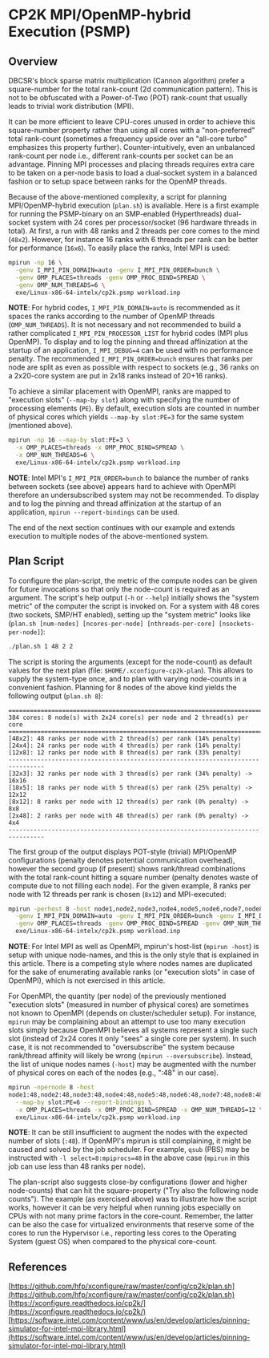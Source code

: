 # CP2K MPI/OpenMP-hybrid Execution (PSMP)

## Overview

DBCSR's block sparse matrix multiplication (Cannon algorithm) prefer a
square-number for the total rank-count (2d communication pattern). This is
not to be obfuscated with a Power-of-Two (POT) rank-count that usually leads
to trivial work distribution (MPI).

It can be more efficient to leave CPU-cores unused in order to achieve this
square-number property rather than using all cores with a "non-preferred" total
rank-count (sometimes a frequency upside over an "all-core turbo" emphasizes
this property further). Counter-intuitively, even an unbalanced rank-count per
node i.e., different rank-counts per socket can be an advantage. Pinning MPI
processes and placing threads requires extra care to be taken on a per-node
basis to load a dual-socket system in a balanced fashion or to setup space
between ranks for the OpenMP threads.

Because of the above-mentioned complexity, a script for planning
MPI/OpenMP-hybrid execution (`plan.sh`) is available. Here is a first example
for running the PSMP-binary on an SMP-enabled (Hyperthreads) dual-socket system
with 24&#160;cores per processor/socket (96&#160;hardware threads in total). At
first, a run with 48&#160;ranks and 2&#160;threads per core comes to the mind
(`48x2`). However, for instance 16&#160;ranks with 6&#160;threads per rank can
be better for performance (`16x6`). To easily place the ranks, Intel&#160;MPI
is used:

```bash
mpirun -np 16 \
  -genv I_MPI_PIN_DOMAIN=auto -genv I_MPI_PIN_ORDER=bunch \
  -genv OMP_PLACES=threads -genv OMP_PROC_BIND=SPREAD \
  -genv OMP_NUM_THREADS=6 \
  exe/Linux-x86-64-intelx/cp2k.psmp workload.inp
```

**NOTE**: For hybrid codes, `I_MPI_PIN_DOMAIN=auto` is recommended as it spaces
the ranks according to the number of OpenMP threads (`OMP_NUM_THREADS`). It is
not necessary and not recommended to build a rather complicated
`I_MPI_PIN_PROCESSOR_LIST` for hybrid codes (MPI plus OpenMP). To display and
to log the pinning and thread affinization at the startup of an application,
`I_MPI_DEBUG=4` can be used with no performance penalty. The recommended
`I_MPI_PIN_ORDER=bunch` ensures that ranks per node are split as even as
possible with respect to sockets (e.g., 36&#160;ranks on a 2x20-core system
are put in 2x18 ranks instead of 20+16 ranks).

To achieve a similar placement with OpenMPI, ranks are mapped to "execution
slots" (`--map-by slot`) along with specifying the number of processing
elements (`PE`). By default, execution slots are counted in number of physical
cores which yields `--map-by slot:PE=3` for the same system (mentioned above).

```bash
mpirun -np 16 --map-by slot:PE=3 \
  -x OMP_PLACES=threads -x OMP_PROC_BIND=SPREAD \
  -x OMP_NUM_THREADS=6 \
  exe/Linux-x86-64-intelx/cp2k.psmp workload.inp
```

**NOTE**: Intel&#160;MPI's `I_MPI_PIN_ORDER=bunch` to balance the number of
ranks between sockets (see above) appears hard to achieve with OpenMPI
therefore an undersubscribed system may not be recommended. To display and
to log the pinning and thread affinization at the startup of an application,
`mpirun --report-bindings` can be used.

The end of the next section continues with our example and extends execution
to multiple nodes of the above-mentioned system.

## Plan Script

To configure the plan-script, the metric of the compute nodes can be given for
future invocations so that only the node-count is required as an argument. The
script's help output (`-h` or `--help`) initially shows the "system metric" of
the computer the script is invoked on. For a system with 48&#160;cores (two
sockets, SMP/HT enabled), setting up the "system metric" looks like (`plan.sh
[num-nodes] [ncores-per-node] [nthreads-per-core] [nsockets-per-node]`):

```bash
./plan.sh 1 48 2 2
```

The script is storing the arguments (except for the node-count) as default
values for the next plan (file: `$HOME/.xconfigure-cp2k-plan`). This allows to
supply the system-type once, and to plan with varying node-counts in a
convenient fashion. Planning for 8&#160;nodes of the above kind yields the
following output (`plan.sh 8`):

```text
================================================================================
384 cores: 8 node(s) with 2x24 core(s) per node and 2 thread(s) per core
================================================================================
[48x2]: 48 ranks per node with 2 thread(s) per rank (14% penalty)
[24x4]: 24 ranks per node with 4 thread(s) per rank (14% penalty)
[12x8]: 12 ranks per node with 8 thread(s) per rank (33% penalty)
--------------------------------------------------------------------------------
[32x3]: 32 ranks per node with 3 thread(s) per rank (34% penalty) -> 16x16
[18x5]: 18 ranks per node with 5 thread(s) per rank (25% penalty) -> 12x12
[8x12]: 8 ranks per node with 12 thread(s) per rank (0% penalty) -> 8x8
[2x48]: 2 ranks per node with 48 thread(s) per rank (0% penalty) -> 4x4
--------------------------------------------------------------------------------
```

The first group of the output displays POT-style (trivial) MPI/OpenMP
configurations (penalty denotes potential communication overhead), however the
second group (if present) shows rank/thread combinations with the total
rank-count hitting a square number (penalty denotes waste of compute due to not
filling each node). For the given example, 8&#160;ranks per node with
12&#160;threads per rank is chosen (`8x12`) and MPI-executed:

```bash
mpirun -perhost 8 -host node1,node2,node3,node4,node5,node6,node7,node8 \
  -genv I_MPI_PIN_DOMAIN=auto -genv I_MPI_PIN_ORDER=bunch -genv I_MPI_DEBUG=4 \
  -genv OMP_PLACES=threads -genv OMP_PROC_BIND=SPREAD -genv OMP_NUM_THREADS=12 \
  exe/Linux-x86-64-intelx/cp2k.psmp workload.inp
```

**NOTE**: For Intel&#160;MPI as well as OpenMPI, mpirun's host-list (`mpirun
-host`) is setup with unique node-names, and this is the only style that is
explained in this article. There is a competing style where nodes names are
duplicated for the sake of enumerating available ranks (or "execution slots"
in case of OpenMPI), which is not exercised in this article.

For OpenMPI, the quantity (per node) of the previously mentioned "execution
slots" (measured in number of physical cores) are sometimes not known to
OpenMPI (depends on cluster/scheduler setup). For instance, `mpirun` may be
complaining about an attempt to use too many execution slots simply because
OpenMPI believes all systems represent a single such slot (instead of 2x24
cores it only "sees" a single core per system). In such case, it is not
recommended to "oversubscribe" the system because rank/thread affinity will
likely be wrong (`mpirun --oversubscribe`). Instead, the list of unique nodes
names (`-host`) may be augmented with the number of physical cores on each of
the nodes (e.g., ":48" in our case).

```bash
mpirun -npernode 8 -host
node1:48,node2:48,node3:48,node4:48,node5:48,node6:48,node7:48,node8:48 \
  --map-by slot:PE=6 --report-bindings \
  -x OMP_PLACES=threads -x OMP_PROC_BIND=SPREAD -x OMP_NUM_THREADS=12 \
  exe/Linux-x86-64-intelx/cp2k.psmp workload.inp
```

**NOTE**: It can be still insufficient to augment the nodes with the expected
number of slots (`:48`). If OpenMPI's mpirun is still complaining, it might
be caused and solved by the job scheduler. For example, `qsub` (PBS) may be
instructed with `-l select=8:mpiprocs=48` in the above case (`mpirun` in this
job can use less than 48 ranks per node).

The plan-script also suggests close-by configurations (lower and higher
node-counts) that can hit the square-property ("Try also the following node
counts"). The example (as exercised above) was to illustrate how the script
works, however it can be very helpful when running jobs especially on CPUs with
not many prime factors in the core-count. Remember, the latter can be also the
case for virtualized environments that reserve some of the cores to run the
Hypervisor i.e., reporting less cores to the Operating System (guest OS) when
compared to the physical core-count.

## References

[https://github.com/hfp/xconfigure/raw/master/config/cp2k/plan.sh](https://github.com/hfp/xconfigure/raw/master/config/cp2k/plan.sh)
[https://xconfigure.readthedocs.io/cp2k/](https://xconfigure.readthedocs.io/cp2k/)
[https://software.intel.com/content/www/us/en/develop/articles/pinning-simulator-for-intel-mpi-library.html](https://software.intel.com/content/www/us/en/develop/articles/pinning-simulator-for-intel-mpi-library.html)
